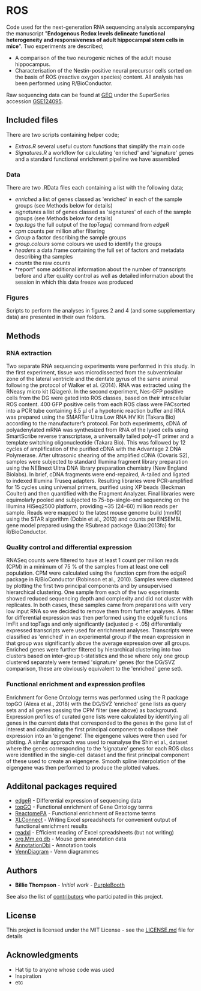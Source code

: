 # ROS

Code used for the next-generation RNA sequencing analysis accompanying the manuscript "**Endogenous Redox levels delineate functional heterogeneity and responsiveness of adult hippocampal stem cells in mice**".
Two experiments are described; 
* A comparison of the two neurogenic niches of the adult mouse hippocampus.
* Characterisation of the Nestin-positive neural precursor cells sorted on the basis of ROS (reactive oxygen species) content.
All analysis has been performed using R/BioConductor.

Raw sequencing data can be found at [GEO](https://www.ncbi.nlm.nih.gov/geo/) under the SuperSeries accession [GSE124095](https://www.ncbi.nlm.nih.gov/geo/query/acc.cgi?acc=GSE124095).

## Included files
There are two scripts containing helper code;
* *Extras.R* several useful custom functions that simplify the main code
* *Signatures.R* a workflow for calculating 'enriched' and 'signature' genes and a standard functional enrichment pipeline we have assembled

### Data
There are two .RData files each containing a list with the following data;
* *enriched* a list of genes classed as 'enriched' in each of the sample groups (see Methods below for details)
* *signatures* a list of genes classed as 'signatures' of each of the sample groups (see Methods below for details)
* *top.tags* the full output of the *topTags()* command from *edgeR*
* *cpm* counts per million after filtering
* *Group* a factor describing the sample groups
* *group.colours* some colours we used to identify the groups
* *headers* a data.frame containing the full set of factors and metadata describing tha samples
* *counts* the raw counts
* *report" some additional information about the number of transcripts before and after quality control as well as detailed information about the session in which this data freeze was produced


### Figures
Scripts to perform the analyses in figures 2 and 4 (and some supplementary data) are presented in their own folders.

## Methods
### RNA extraction 
Two separate RNA sequencing experiments were performed in this study. In the first experiment, tissue was microdissected from the subventricular zone of the lateral ventricle and the dentate gyrus of the same animal following the protocol of Walker et al. (2014). RNA was extracted using the RNeasy micro kit (Qiagen). In the second experiment, Nes-GFP positive cells from the DG were gated into ROS classes, based on their intracellular ROS content. 400 GFP positive cells from each ROS class were FACsorted into a PCR tube containing 8.5 μl of a hypotonic reaction buffer and RNA was prepared using the SMARTer Ultra Low RNA HV Kit (Takara Bio) according to the manufacturer’s protocol. For both experiments, cDNA of polyadenylated mRNA was synthesized from RNA of the lysed cells using SmartScribe reverse transcriptase, a universally tailed poly-dT primer and a template switching oligonucleotide (Takara Bio). This was followed by 12 cycles of amplification of the purified cDNA with the Advantage 2 DNA Polymerase. After ultrasonic shearing of the amplified cDNA (Covaris S2), samples were subjected to standard Illumina fragment library preparation using the NEBnext Ultra DNA library preparation chemistry (New England Biolabs). In brief, cDNA fragments were end-repaired, A-tailed and ligated to indexed Illumina Truseq adapters. Resulting libraries were PCR-amplified for 15 cycles using universal primers, purified using XP beads (Beckman Coulter) and then quantified with the Fragment Analyzer. Final libraries were equimolarly pooled and subjected to 75-bp-single-end sequencing on the Illumina HiSeq2500 platform, providing ~35 (24–60) million reads per sample. Reads were mapped to the latest mouse genome build (mm10) using the STAR algorithm (Dobin et al., 2013) and counts per ENSEMBL gene model prepared using the RSubread package {Liao:2013fo} for R/BioConductor.

### Quality control and differential expression
RNASeq counts were filtered to have at least 1 count per million reads (CPM) in a minimum of 75 % of the samples from at least one cell population. CPM were calculated using the function cpm from the edgeR package in R/BioConductor (Robinson et al., 2010). Samples were clustered by plotting the first two principal components and by unsupervised hierarchical clustering. One sample from each of the two experiments showed reduced sequencing depth and complexity and did not cluster with replicates. In both cases, these samples came from preparations with very low input RNA so we decided to remove them from further analyses. A filter for differential expression was then performed using the edgeR functions lmFit and topTags and only significantly (adjusted p < .05) differentially expressed transcripts were used for enrichment analyses. Transcripts were classified as 'enriched' in an experimental group if the mean expression in that group was significantly above the average expression over all groups. Enriched genes were further filtered by hierarchical clustering into two clusters based on inter-group t-statistics and those where only one group clustered separately were termed 'signature' genes (for the DG/SVZ comparison, these are obviously equivalent to the 'enriched' gene set).

### Functional enrichment and expression profiles
Enrichment for Gene Ontology terms was performed using the R package topGO (Alexa et al., 2018) with the DG/SVZ ‘enriched’ gene lists as query sets and all genes passing the CPM filter (see above) as background. Expression profiles of curated gene lists were calculated by identifying all genes in the current data that corresponded to the genes in the gene list of interest and calculating the first principal component to collapse their expression into an ‘eigengene’. The eigengene values were then used for plotting. A similar approach was used to reanalyse the Shin et al., dataset where the genes corresponding to the ‘signature’ genes for each ROS class were identified in the single-cell dataset and the first principal component of these used to create an eigengene. Smooth spline interpolation of the eigengene was then performed to produce the plotted values.


## Additonal packages required

* [edgeR](https://bioconductor.org/packages/release/bioc/html/edgeR.html) - Differential expression of sequencing data
* [topGO](https://bioconductor.org/packages/release/bioc/html/topGO.html) - Functional enrichment of Gene Ontology terms
* [ReactomePA](http://bioconductor.org/packages/release/bioc/html/ReactomePA.html) - Functional enrichment of Reactome terms
* [XLConnect](https://cran.r-project.org/web/packages/XLConnect/index.html) - Writing Excel spreadsheets for convenient output of
functional enrichment results
* [readxl](https://cran.r-project.org/web/packages/readxl/index.html) - Efficient reading of Excel spreadsheets (but not writing)
* [org.Mm.eg.db](http://bioconductor.org/packages/release/data/annotation/html/org.Mm.eg.db.html) - Mouse gene annotation data
* [AnnotationDbi](https://bioconductor.org/packages/release/bioc/html/AnnotationDbi.html) - Annotation tools
* [VennDiagram](https://cran.r-project.org/web/packages/VennDiagram/index.html) - Venn diagrammes


## Authors

* **Billie Thompson** - *Initial work* - [PurpleBooth](https://github.com/PurpleBooth)

See also the list of [contributors](https://github.com/your/project/contributors) who participated in this project.

## License

This project is licensed under the MIT License - see the [LICENSE.md](LICENSE.md) file for details

## Acknowledgments

* Hat tip to anyone whose code was used
* Inspiration
* etc

